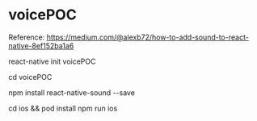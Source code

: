 # voicePOC

Reference: https://medium.com/@alexb72/how-to-add-sound-to-react-native-8ef152ba1a6

react-native init voicePOC

cd voicePOC

npm install react-native-sound --save

cd ios && pod install
npm run ios
